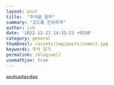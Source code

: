 ```yaml
---
layout: post
title:  "주석을 달자"
summary: "코드를 친숙하게"
author: jsk
date: '2022-12-21 14:35:23 +0530'
category: general
thumbnail: /assets/img/posts/commit.jpg
keywords: 주석 달기
permalink: /blog/wel/
usemathjax: true
---
```


asdsadasdas